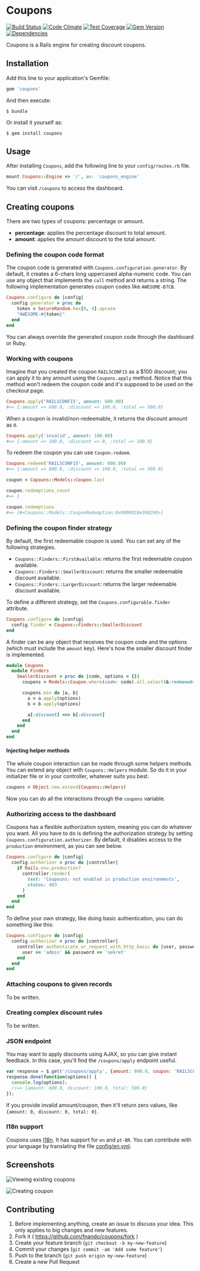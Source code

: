 # Coupons

[![Build Status](https://img.shields.io/travis/fnando/coupons/master.svg)](https://travis-ci.org/fnando/coupons)
[![Code Climate](https://img.shields.io/codeclimate/github/fnando/coupons.svg)](https://codeclimate.com/github/fnando/coupons)
[![Test Coverage](https://img.shields.io/codeclimate/coverage/github/fnando/coupons.svg)](https://codeclimate.com/github/fnando/coupons)
[![Gem Version](https://img.shields.io/gem/v/coupons.svg)](https://rubygems.org/gems/coupons)
[![Dependencies](https://img.shields.io/gemnasium/fnando/coupons.svg)](https://rubygems.org/gems/coupons)

Coupons is a Rails engine for creating discount coupons.

## Installation

Add this line to your application's Gemfile:

```ruby
gem 'coupons'
```

And then execute:

    $ bundle

Or install it yourself as:

    $ gem install coupons

## Usage

After installing `Coupons`, add the following line to your `config/routes.rb` file.

```ruby
mount Coupons::Engine => '/', as: 'coupons_engine'
```

You can visit `/coupons` to access the dashboard.

## Creating coupons

There are two types of coupons: percentage or amount.

- **percentage**: applies the percentage discount to total amount.
- **amount**: applies the amount discount to the total amount.

### Defining the coupon code format

The coupon code is generated with `Coupons.configuration.generator`. By default, it creates a 6-chars long uppercased alpha-numeric code. You can use any object that implements the `call` method and returns a string. The following implementation generates coupon codes like `AWESOME-B7CB`.

```ruby
Coupons.configure do |config|
  config.generator = proc do
    token = SecureRandom.hex[0, 4].upcase
    "AWESOME-#{token}"
  end
end
```

You can always override the generated coupon code through the dashboard or Ruby.

### Working with coupons

Imagine that you created the coupon `RAILSCONF15` as a $100 discount; you can apply it to any amount using the `Coupons.apply` method. Notice that this method won't redeem the coupon code and it's supposed to be used on the checkout page.

```ruby
Coupons.apply('RAILSCONF15', amount: 600.00)
#=> {:amount => 600.0, :discount => 100.0, :total => 500.0}
```

When a coupon is invalid/non-redeemable, it returns the discount amount as `0`.

```ruby
Coupons.apply('invalid', amount: 100.00)
#=> {:amount => 100.0, :discount => 0, :total => 100.0}
```

To redeem the coupon you can use `Coupon.redeem`.

```ruby
Coupons.redeem('RAILSCONF15', amount: 600.00)
#=> {:amount => 600.0, :discount => 100.0, :total => 500.0}

coupon = Copouns::Models::Coupon.last

coupon.redemptions_count
#=> 1

coupon.redemptions
#=> [#<Coupons::Models::CouponRedemption:0x0000010e388290>]
```

### Defining the coupon finder strategy

By default, the first redeemable coupon is used. You can set any of the following strategies.

- `Coupons::Finders::FirstAvailable`: returns the first redeemable coupon available.
- `Coupons::Finders::SmallerDiscount`: returns the smaller redeemable discount available.
- `Coupons::Finders::LargerDiscount`: returns the larger redeemable discount available.

To define a different strategy, set the `Coupons.configurable.finder` attribute.

```ruby
Coupons.configure do |config|
  config.finder = Coupons::Finders::SmallerDiscount
end
```

A finder can be any object that receives the coupon code and the options (which must include the `amount` key). Here's how the smaller discount finder is implemented.

```ruby
module Coupons
  module Finders
    SmallerDiscount = proc do |code, options = {}|
      coupons = Models::Coupon.where(code: code).all.select(&:redeemable?)

      coupons.min do |a, b|
        a = a.apply(options)
        b = b.apply(options)

        a[:discount] <=> b[:discount]
      end
    end
  end
end
```

#### Injecting helper methods

The whole coupon interaction can be made through some helpers methods. You can extend any object with `Coupons::Helpers` module. So do it in your initializer file or in your controller, whatever suits you best.

```ruby
coupons = Object.new.extend(Coupons::Helpers)
```

Now you can do all the interactions through the `coupons` variable.

### Authorizing access to the dashboard

Coupons has a flexible authorization system, meaning you can do whatever you want. All you have to do is defining the authorization strategy by setting `Coupons.configuration.authorizer`. By default, it disables access to the `production` environment, as you can see below.

```ruby
Coupons.configure do |config|
  config.authorizer = proc do |controller|
    if Rails.env.production?
      controller.render(
        text: 'Coupouns: not enabled in production environments',
        status: 403
      )
    end
  end
end
```

To define your own strategy, like doing basic authentication, you can do something like this:

```ruby
Coupons.configure do |config|
  config.authorizer = proc do |controller|
    controller.authenticate_or_request_with_http_basic do |user, password|
      user == 'admin' && password == 'sekret'
    end
  end
end
```

### Attaching coupons to given records

To be written.

### Creating complex discount rules

To be written.

### JSON endpoint

You may want to apply discounts using AJAX, so you can give instant feedback. In this case, you'll find the `/coupons/apply` endpoint useful.

```javascript
var response = $.get('/coupons/apply', {amount: 600.0, coupon: 'RAILSCONF15'});
response.done(function(options)) {
  console.log(options);
  //=> {amount: 600.0, discount: 100.0, total: 500.0}
});
```

If you provide invalid amount/coupon, then it'll return zero values, like `{amount: 0, discount: 0, total: 0}`.

### I18n support

Coupons uses [I18n](http://guides.rubyonrails.org/i18n.html). It has support for `en` and `pt-BR`. You can contribute with your language by translating the file [config/en.yml](https://github.com/fnando/coupons/blob/master/config/locale/en.yml).

## Screenshots

![Viewing existing coupons](https://github.com/fnando/coupons/raw/master/screenshots/coupons-index.png)

![Creating coupon](https://github.com/fnando/coupons/raw/master/screenshots/coupons-new.png)

## Contributing

1. Before implementing anything, create an issue to discuss your idea. This only applies to big changes and new features.
2. Fork it ( https://github.com/fnando/coupons/fork )
3. Create your feature branch (`git checkout -b my-new-feature`)
4. Commit your changes (`git commit -am 'Add some feature'`)
5. Push to the branch (`git push origin my-new-feature`)
6. Create a new Pull Request
